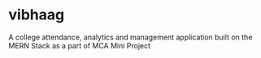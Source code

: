 # vibhaag
A college attendance, analytics and management application built on the MERN Stack as a part of MCA Mini Project
